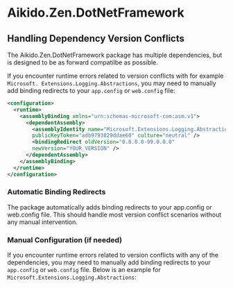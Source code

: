 # Aikido.Zen.DotNetFramework

## Handling Dependency Version Conflicts

The Aikido.Zen.DotNetFramework package has multiple dependencies, but is designed to be as forward compatilbe as possible.

If you encounter runtime errors related to version conflicts with for example `Microsoft.
Extensions.Logging.Abstractions`, you may need to manually add binding
redirects to your `app.config` or `web.config` file:

```xml
<configuration>
  <runtime>
    <assemblyBinding xmlns="urn:schemas-microsoft-com:asm.v1">
      <dependentAssembly>
        <assemblyIdentity name="Microsoft.Extensions.Logging.Abstractions"
        publicKeyToken="adb9793829ddae60" culture="neutral" />
        <bindingRedirect oldVersion="0.0.0.0-99.0.0.0"
        newVersion="YOUR_VERSION" />
      </dependentAssembly>
    </assemblyBinding>
  </runtime>
</configuration>
```

### Automatic Binding Redirects

The package automatically adds binding redirects to your app.config or web.config file. This should handle most version conflict scenarios without any manual intervention.

### Manual Configuration (if needed)

If you encounter runtime errors related to version conflicts with any of the dependencies, you may need to manually add binding redirects to your `app.config` or `web.config` file. Below is an example for `Microsoft.Extensions.Logging.Abstractions`:
